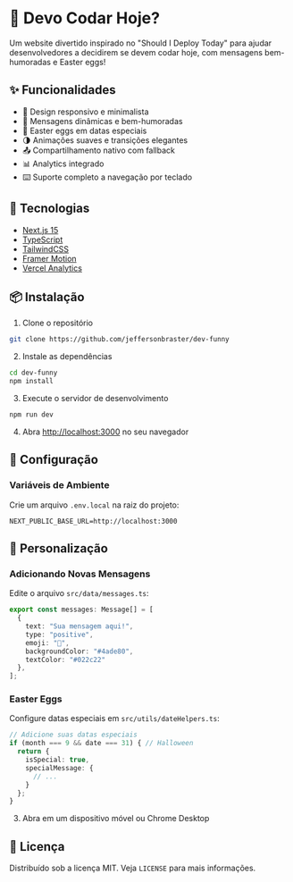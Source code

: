 # 🤔 Devo Codar Hoje?

Um website divertido inspirado no "Should I Deploy Today" para ajudar desenvolvedores a decidirem se devem codar hoje, com mensagens bem-humoradas e Easter eggs!

## ✨ Funcionalidades

- 🎨 Design responsivo e minimalista
- 🔄 Mensagens dinâmicas e bem-humoradas
- 🎉 Easter eggs em datas especiais
- 🌗 Animações suaves e transições elegantes
- 📤 Compartilhamento nativo com fallback
- 📊 Analytics integrado
- ⌨️ Suporte completo a navegação por teclado

## 🚀 Tecnologias

- [Next.js 15](https://nextjs.org/)
- [TypeScript](https://www.typescriptlang.org/)
- [TailwindCSS](https://tailwindcss.com/)
- [Framer Motion](https://www.framer.com/motion/)
- [Vercel Analytics](https://vercel.com/analytics)

## 📦 Instalação

1. Clone o repositório
```bash
git clone https://github.com/jeffersonbraster/dev-funny
```

2. Instale as dependências
```bash
cd dev-funny
npm install
```

3. Execute o servidor de desenvolvimento
```bash
npm run dev
```

4. Abra [http://localhost:3000](http://localhost:3000) no seu navegador

## 🔧 Configuração

### Variáveis de Ambiente

Crie um arquivo `.env.local` na raiz do projeto:

```env
NEXT_PUBLIC_BASE_URL=http://localhost:3000
```

## 📝 Personalização

### Adicionando Novas Mensagens

Edite o arquivo `src/data/messages.ts`:

```typescript
export const messages: Message[] = [
  {
    text: "Sua mensagem aqui!",
    type: "positive",
    emoji: "🚀",
    backgroundColor: "#4ade80",
    textColor: "#022c22"
  },
];
```

### Easter Eggs

Configure datas especiais em `src/utils/dateHelpers.ts`:

```typescript
// Adicione suas datas especiais
if (month === 9 && date === 31) { // Halloween
  return {
    isSpecial: true,
    specialMessage: {
      // ...
    }
  };
}
```

3. Abra em um dispositivo móvel ou Chrome Desktop

## 📄 Licença

Distribuído sob a licença MIT. Veja `LICENSE` para mais informações.